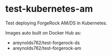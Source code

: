 # test-kubernetes-am
Test deploying ForgeRock AM/DS in Kubernetes.

Images auto built on Docker Hub as:
- areynolds762/test-forgerock-ds
- areynolds762/test-forgerock-am